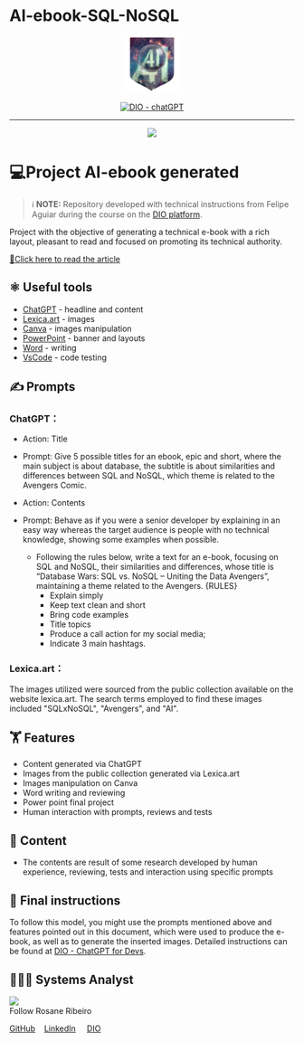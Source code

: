 # AI-ebook-SQL-NoSQL

<p align="center">
    <img width="100" src="assets\banner.png">
</p>


<p align="center">
  <a href="https://dio.me/"><img src="https://img.shields.io/badge/DIO-Course-28DA77?logo=youtube" alt="DIO - chatGPT">
  </a>
 </p>

-------
<p align="center">
<a href="https://www.linkedin.com/pulse/from-data-business-dashboard-python-developers-guide-ribeiro/"><img
    src="assets\preview.jpeg"
    width="400"  
  />
  </a>
</p>

    
# 💻Project AI-ebook generated

 > ℹ️ **NOTE:** Repository developed with technical instructions from Felipe Aguiar during the course on the [DIO platform](https://web.dio.me/track/decf433b-9bc9-4ddc-bfd4-639ed8da82d9).

Project with the objective of generating a technical e-book with a rich layout, pleasant to read and focused on promoting its technical authority.

<a href="https://web.dio.me/articles/from-data-to-business-dashboard-a-python-developers-guide-to-visualizing-information" title="View e-book"> 📔Click here to read the article</a>


## ⚛️ Useful tools

- [ChatGPT](https://chat.openai.com/) - headline and content
- [Lexica.art](https://lexica.art/) - images
- [Canva](https://canva.com/) - images manipulation
- [PowerPoint](https://www.microsoft.com/en/microsoft-365/powerpoint) - banner and layouts
- [Word](https://www.microsoft.com/en/microsoft-365/word) - writing
- [VsCode](https://vscode.dev/) - code testing


## ✍️ Prompts

### ChatGPT：

- Action: Title
- Prompt: Give 5 possible titles for an ebook, epic and short, where the main subject is about database,
  the subtitle is about similarities and differences between SQL and NoSQL, which theme is related to the Avengers Comic.                         

- Action: Contents
- Prompt: Behave as if you were a senior developer by explaining in an easy way whereas the target audience is people with no technical knowledge, showing some examples when possible.
  - Following the rules below, write a text for an e-book, focusing on SQL and NoSQL, their similarities and differences,
    whose title is “Database Wars: SQL vs. NoSQL – Uniting the Data Avengers”, maintaining a theme related to the Avengers.
    {RULES}
    - Explain simply
    - Keep text clean and short
    - Bring code examples
    - Title topics
    - Produce a call action for my social media;
    - Indicate 3 main hashtags.

### Lexica.art：
The images utilized were sourced from the public collection available on the website lexica.art. The search terms employed to find these images included "SQLxNoSQL", "Avengers", and "AI".


## 🏋️ Features

- Content generated via ChatGPT
- Images from the public collection generated via Lexica.art
- Images manipulation on Canva
- Word writing and reviewing
- Power point final project
- Human interaction with prompts, reviews and tests


## 👀 Content

- The contents are result of some research developed by human experience, reviewing, tests and interaction using specific prompts

  
## 🧭 Final instructions

To follow this model, you might use the prompts mentioned above and features pointed out in this document, which were used to produce the e-book, as well as to generate the inserted images. Detailed instructions can be found at [DIO - ChatGPT for Devs](https://web.dio.me/track/decf433b-9bc9-4ddc-bfd4-639ed8da82d9).


## 👩🏻‍💻 Systems Analyst

<p>
    <img align=left margin=10 width=80 src="assets\profile.jpeg"/>
    <p></p>
    <br>Follow Rosane Ribeiro</br>
    <p></p>
    <a href="https://github.com/rosanestream">
    GitHub</a>&nbsp&nbsp&nbsp
    <a href="www.linkedin.com/in/rosanestream">LinkedIn</a>
    &nbsp&nbsp&nbsp
    <a href="https://www.dio.me/users/rosanestream">DIO</a>
    
</p>

